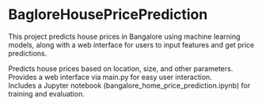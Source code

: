 # BagloreHousePricePrediction  
This project predicts house prices in Bangalore using machine learning models, along with a web interface for users to input features and get price predictions.  

Predicts house prices based on location, size, and other parameters.  
Provides a web interface via main.py for easy user interaction.  
Includes a Jupyter notebook (bangalore_home_price_prediction.ipynb) for training and evaluation.
